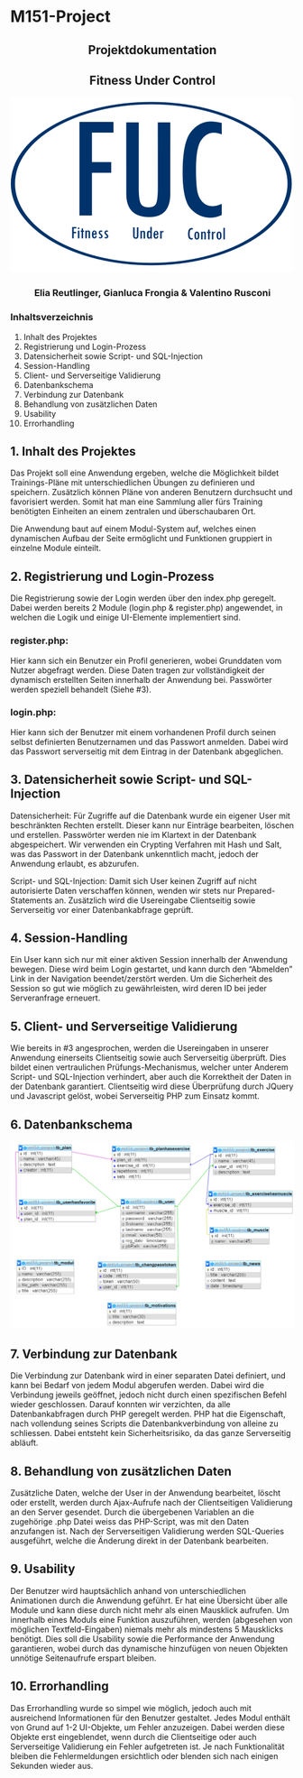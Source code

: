 # M151-Project


<p align="center">
<h2 align="center"> Projektdokumentation </h2>
  <h2 align="center"> Fitness Under Control </h2>
 <img src="img/logo500.png">
</p>

<h3 align="center"> Elia Reutlinger, Gianluca Frongia & Valentino Rusconi</h3> 

### Inhaltsverzeichnis

1. Inhalt des Projektes	
1. Registrierung und Login-Prozess 
1. Datensicherheit sowie Script- und SQL-Injection  
1. Session-Handling	
1. Client- und Serverseitige Validierung 
1. Datenbankschema 
1. Verbindung zur Datenbank 
1. Behandlung von zusätzlichen Daten 	
1. Usability 
1. Errorhandling 




## 1. Inhalt des Projektes
Das Projekt soll eine Anwendung ergeben, welche die Möglichkeit bildet Trainings-Pläne mit unterschiedlichen Übungen zu definieren und speichern. Zusätzlich können Pläne von anderen Benutzern durchsucht und favorisiert werden. Somit hat man eine Sammlung aller fürs Training benötigten Einheiten an einem zentralen und überschaubaren Ort.

Die Anwendung baut auf einem Modul-System auf, welches einen dynamischen Aufbau der Seite ermöglicht und Funktionen gruppiert in einzelne Module einteilt.

## 2. Registrierung und Login-Prozess
Die Registrierung sowie der Login werden über den index.php geregelt. Dabei werden bereits 2 Module (login.php & register.php) angewendet, in welchen die Logik und einige UI-Elemente implementiert sind.

### register.php:
Hier kann sich ein Benutzer ein Profil generieren, wobei Grunddaten vom Nutzer abgefragt werden. Diese Daten tragen zur vollständigkeit der dynamisch erstellten Seiten innerhalb der Anwendung bei. Passwörter werden speziell behandelt (Siehe #3).

### login.php:
Hier kann sich der Benutzer mit einem vorhandenen Profil durch seinen selbst definierten Benutzernamen und das Passwort anmelden. Dabei wird das Passwort serverseitig mit dem Eintrag in der Datenbank abgeglichen.
## 3. Datensicherheit sowie Script- und SQL-Injection 
Datensicherheit:
Für Zugriffe auf die Datenbank wurde ein eigener User mit beschränkten Rechten erstellt. Dieser kann nur Einträge bearbeiten, löschen und erstellen.
Passwörter werden nie im Klartext in der Datenbank abgespeichert. Wir verwenden ein Crypting Verfahren mit Hash und Salt, was das Passwort in der Datenbank unkenntlich macht, jedoch der Anwendung erlaubt, es abzurufen.

Script- und SQL-Injection:
Damit sich User keinen Zugriff auf nicht autorisierte Daten verschaffen können, wenden wir stets nur Prepared-Statements an. Zusätzlich wird die Usereingabe Clientseitig sowie Serverseitig vor einer Datenbankabfrage geprüft.
## 4. Session-Handling
Ein User kann sich nur mit einer aktiven Session innerhalb der Anwendung bewegen. Diese wird beim Login gestartet, und kann durch den “Abmelden” Link in der Navigation beendet/zerstört werden. Um die Sicherheit des Session so gut wie möglich zu gewährleisten, wird deren ID bei jeder Serveranfrage erneuert.
## 5. Client- und Serverseitige Validierung
Wie bereits in #3 angesprochen, werden die Usereingaben in unserer Anwendung einerseits Clientseitig sowie auch Serverseitig überprüft. Dies bildet einen vertraulichen Prüfungs-Mechanismus, welcher unter Anderem Script- und SQL-Injection verhindert, aber auch die Korrektheit der Daten in der Datenbank garantiert. Clientseitig wird diese Überprüfung durch JQuery und Javascript gelöst, wobei Serverseitig PHP zum Einsatz kommt.

## 6. Datenbankschema
![Schema](/database/schema.png)

## 7. Verbindung zur Datenbank
Die Verbindung zur Datenbank wird in einer separaten Datei definiert, und kann bei Bedarf von jedem Modul abgerufen werden. Dabei wird die Verbindung jeweils geöffnet, jedoch nicht durch einen spezifischen Befehl wieder geschlossen. Darauf konnten wir verzichten, da alle Datenbankabfragen durch PHP geregelt werden. PHP hat die Eigenschaft, nach vollendung seines Scripts die Datenbankverbindung von alleine zu schliessen. Dabei entsteht kein Sicherheitsrisiko, da das ganze Serverseitig abläuft.
## 8. Behandlung von zusätzlichen Daten
Zusätzliche Daten, welche der User in der Anwendung bearbeitet, löscht oder erstellt, werden durch Ajax-Aufrufe nach der Clientseitigen Validierung an den Server gesendet. Durch die übergebenen Variablen an die zugehörige .php Datei weiss das PHP-Script, was mit den Daten anzufangen ist. Nach der Serverseitigen Validierung werden SQL-Queries ausgeführt, welche die Änderung direkt in der Datenbank bearbeiten.
## 9. Usability
Der Benutzer wird hauptsächlich anhand von unterschiedlichen Animationen durch die Anwendung geführt. Er hat eine Übersicht über alle Module und kann diese durch nicht mehr als einen Mausklick aufrufen. Um innerhalb eines Moduls eine Funktion auszuführen, werden (abgesehen von möglichen Textfeld-Eingaben) niemals mehr als mindestens 5 Mausklicks benötigt. Dies soll die Usability sowie die Performance der Anwendung garantieren, wobei durch das dynamische hinzufügen von neuen Objekten unnötige Seitenaufrufe erspart bleiben.
## 10. Errorhandling 
Das Errorhandling wurde so simpel wie möglich, jedoch auch mit ausreichend Informationen für den Benutzer gestaltet. Jedes Modul enthält von Grund auf 1-2 UI-Objekte, um Fehler anzuzeigen. Dabei werden diese Objekte erst eingeblendet, wenn durch die Clientseitige oder auch Serverseitige Validierung ein Fehler aufgetreten ist. Je nach Funktionalität bleiben die Fehlermeldungen ersichtlich oder blenden sich nach einigen Sekunden wieder aus.
